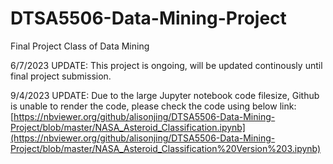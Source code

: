 # DTSA5506-Data-Mining-Project
 Final Project Class of Data Mining

6/7/2023 UPDATE:
This project is ongoing, will be updated continously until final project submission.

9/4/2023 UPDATE:
Due to the large Jupyter notebook code filesize, Github is unable to render the code, please check the code using below link:
[https://nbviewer.org/github/alisonjing/DTSA5506-Data-Mining-Project/blob/master/NASA_Asteroid_Classification.ipynb](https://nbviewer.org/github/alisonjing/DTSA5506-Data-Mining-Project/blob/master/NASA_Asteroid_Classification%20Version%203.ipynb)
